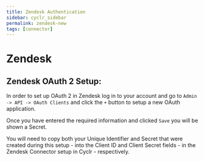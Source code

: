 ```yaml
---
title: Zendesk Authentication
sidebar: cyclr_sidebar
permalink: zendesk-new
tags: [connector]
---
```


# Zendesk #

Zendesk OAuth 2 Setup:
---

In order to set up OAuth 2 in Zendesk log in to your account and go to `Admin -> API -> OAuth Clients` and click the `+` button to setup a new OAuth application.

Once you have entered the required information and clicked `Save` you will be shown a Secret.

You will need to copy both your Unique Identifier and Secret that were created during this setup - into the Client ID and Client Secret fields - in the Zendesk Connector setup in Cyclr - respectively.
